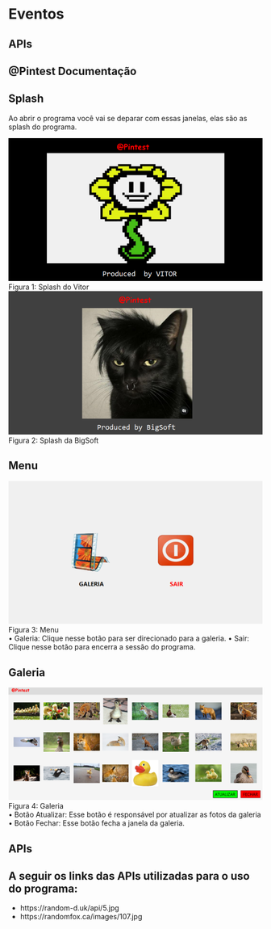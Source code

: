 # Eventos

## APIs

## @Pintest Documentação

## Splash
Ao abrir o programa você vai se deparar com essas janelas, elas são as splash do programa.
<div>
<img src="https://github.com/vitor273/Eventos/blob/main/res/splash1.PNG">
<br>
 Figura 1: Splash do Vitor
</div>
<div>
<img src="https://github.com/vitor273/Eventos/blob/main/res/splash2.png">
<br>
Figura 2: Splash da BigSoft
</div>

## Menu 
<div>
<img src="https://github.com/vitor273/Eventos/blob/main/res/menu.png">
<br>
Figura 3: Menu
</div>
•	Galeria: Clique nesse botão para ser direcionado para a galeria.
•	Sair: Clique nesse botão para encerra a sessão do programa.

## Galeria

<div>
<img src="https://github.com/vitor273/Eventos/blob/main/res/Galeria.png">
<br>
Figura 4: Galeria
</div>
•	Botão Atualizar: Esse botão é responsável por atualizar as fotos da galeria
•	Botão Fechar: Esse botão fecha a janela da galeria.


## APIs

## A seguir os links das APIs utilizadas para o uso do programa:

<ul>
  <li>https://random-d.uk/api/5.jpg</li>
  <li>https://randomfox.ca/images/107.jpg</li>
</ul>
